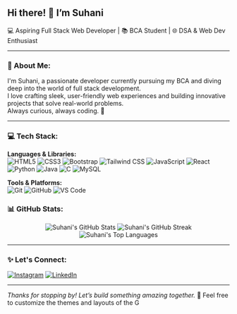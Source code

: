<h2 align="left">Hi there! 👋 I’m Suhani</h2>
<p align="left">💻 Aspiring Full Stack Web Developer | 📚 BCA Student | 🌐 DSA & Web Dev Enthusiast</p>

---

### 🌟 About Me:
I'm Suhani, a passionate developer currently pursuing my BCA and diving deep into the world of full stack development.  
I love crafting sleek, user-friendly web experiences and building innovative projects that solve real-world problems.  
Always curious, always coding. 🌱

---

### 💻 Tech Stack:

**Languages & Libraries:**  
![HTML5](https://img.shields.io/badge/HTML5-E34F26?style=flat&logo=html5&logoColor=white)
![CSS3](https://img.shields.io/badge/CSS3-1572B6?style=flat&logo=css3&logoColor=white)
![Bootstrap](https://img.shields.io/badge/Bootstrap-7952B3?style=flat&logo=bootstrap&logoColor=white)
![Tailwind CSS](https://img.shields.io/badge/Tailwind_CSS-38B2AC?style=flat&logo=tailwind-css&logoColor=white)
![JavaScript](https://img.shields.io/badge/JavaScript-F7DF1E?style=flat&logo=javascript&logoColor=black)
![React](https://img.shields.io/badge/React-61DAFB?style=flat&logo=react&logoColor=black)  
![Python](https://img.shields.io/badge/Python-3776AB?style=flat&logo=python&logoColor=white)
![Java](https://img.shields.io/badge/Java-ED8B00?style=flat&logo=java&logoColor=white)
![C](https://img.shields.io/badge/C-00599C?style=flat&logo=c&logoColor=white)
![MySQL](https://img.shields.io/badge/MySQL-0000FF?style=flat&logo=mysql&logoColor=white)

**Tools & Platforms:**  
![Git](https://img.shields.io/badge/Git-F05032?style=flat&logo=git&logoColor=white)
![GitHub](https://img.shields.io/badge/GitHub-181717?style=flat&logo=github&logoColor=white)
![VS Code](https://img.shields.io/badge/VSCode-007ACC?style=flat&logo=visual-studio-code&logoColor=white)

### 📊 GitHub Stats:

<p align="center">
  <img src="https://github-readme-stats.vercel.app/api?username=suhanidhar25&show_icons=true&theme=dracula&hide_border=true" alt="Suhani's GitHub Stats" />
  <img src="https://github-readme-streak-stats.herokuapp.com/?user=suhanidhar25&theme=dracula&hide_border=true" alt="Suhani's GitHub Streak" />
  <img src="https://github-readme-stats.vercel.app/api/top-langs/?username=suhanidhar25&layout=compact&theme=dracula&hide_border=true" alt="Suhani's Top Languages" />
</p>

---

### ✨ Let's Connect:
[![Instagram](https://img.shields.io/badge/Instagram-E4405F?style=flat&logo=instagram&logoColor=white)](https://instagram.com/)
[![LinkedIn](https://img.shields.io/badge/LinkedIn-0077B5?style=flat&logo=linkedin&logoColor=white)](https://linkedin.com/in/suhani-dhar-b15909265)

---

*Thanks for stopping by! Let’s build something amazing together.* 💖
Feel free to customize the themes and layouts of the G

